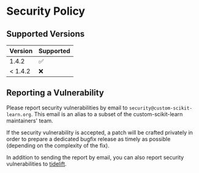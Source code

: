 # Security Policy

## Supported Versions

| Version       | Supported          |
| ------------- | ------------------ |
| 1.4.2         | :white_check_mark: |
| < 1.4.2       | :x:                |

## Reporting a Vulnerability

Please report security vulnerabilities by email to `security@custom-scikit-learn.org`.
This email is an alias to a subset of the custom-scikit-learn maintainers' team.

If the security vulnerability is accepted, a patch will be crafted privately
in order to prepare a dedicated bugfix release as timely as possible (depending
on the complexity of the fix).

In addition to sending the report by email, you can also report security
vulnerabilities to [tidelift](https://tidelift.com/security).
